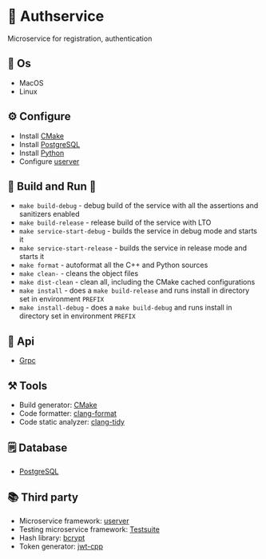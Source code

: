# 🔐 Authservice 
Microservice for registration, authentication 

## 👾 Os 
- MacOS
- Linux

## ⚙️ Configure
- Install [CMake](https://cmake.org)
- Install [PostgreSQL](https://www.postgresql.org)
- Install [Python](https://www.python.org)
- Configure [userver](https://userver.tech/d3/da9/md_en_2userver_2tutorial_2build.html)

## 🔨 Build and Run 🚀
- `make build-debug` - debug build of the service with all the assertions and sanitizers enabled
- `make build-release` - release build of the service with LTO
- `make service-start-debug` - builds the service in debug mode and starts it
- `make service-start-release` - builds the service in release mode and starts it
- `make format` - autoformat all the C++ and Python sources
- `make clean-` - cleans the object files
- `make dist-clean` - clean all, including the CMake cached configurations
- `make install` - does a `make build-release` and runs install in directory set in environment `PREFIX`
- `make install-debug` - does a `make build-debug` and runs install in directory set in environment `PREFIX`

## 🧿 Api
- [Grpc](../../api)

## ⚒️ Tools
- Build generator: [CMake](https://cmake.org)
- Code formatter: [clang-format](https://clang.llvm.org/docs/ClangFormat.html)
- Code static analyzer: [clang-tidy](https://clang.llvm.org/extra/clang-tidy)

## 🗒️ Database
- [PostgreSQL](https://www.postgresql.org)

## 📚 Third party
- Microservice framework: [userver](https://userver.tech/d3/da9/md_en_2userver_2tutorial_2build.html)
- Testing microservice framework: [Testsuite](https://github.com/yandex/yandex-taxi-testsuite)
- Hash library: [bcrypt](https://github.com/root-kidik/bcrypt) 
- Token generator: [jwt-cpp](https://github.com/Thalhammer/jwt-cpp)

